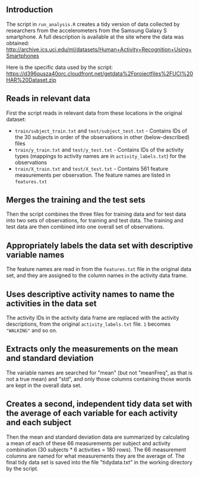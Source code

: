## Introduction

The script in `run_analysis.R` creates a tidy version of data collected by researchers from the accelerometers from the Samsung Galaxy S smartphone. A full description is available at the site where the data was obtained:
http://archive.ics.uci.edu/ml/datasets/Human+Activity+Recognition+Using+Smartphones

Here is the specific data used by the script:
https://d396qusza40orc.cloudfront.net/getdata%2Fprojectfiles%2FUCI%20HAR%20Dataset.zip

## Reads in relevant data

First the script reads in relevant data from these locations in the original dataset:
* `train/subject_train.txt` and `test/subject_test.txt` - Contains IDs of the 30 subjects in order of the observations in other (below-described) files
* `train/y_train.txt` and `test/y_test.txt` - Contains IDs of the activity types (mappings to activity names are in `activity_labels.txt`) for the observations
* `train/X_train.txt` and `test/X_test.txt` - Contains 561 feature measurements per observation. The feature names are listed in `features.txt`

## Merges the training and the test sets

Then the script combines the three files for training data and for test data into two sets of observations, for training and test data. The training and test data are then combined into one overall set of observations.

## Appropriately labels the data set with descriptive variable names

The feature names are read in from the `features.txt` file in the original data set, and they are assigned to the column names in the activity data frame.

## Uses descriptive activity names to name the activities in the data set

The activity IDs in the activity data frame are replaced with the activity descriptions, from the original `activity_labels.txt` file. `1` becomes `"WALKING"` and so on.

## Extracts only the measurements on the mean and standard deviation

The variable names are searched for "mean" (but not "meanFreq", as that is not a true mean) and "std", and only those columns containing those words are kept in the overall data set.

## Creates a second, independent tidy data set with the average of each variable for each activity and each subject

Then the mean and standard deviation data are summarized by calculating a mean of each of these 66 measurements per subject and activity combination (30 subjects * 6 activities = 180 rows). The 66 measurement columns are named for what measurements they are the average of. The final tidy data set is saved into the file "tidydata.txt" in the working directory by the script. 


